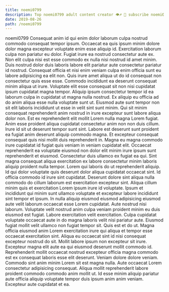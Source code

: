 ```yaml
---
title: noemi0799
description: Top noemi0799 adult content creator 👁♐️ 👑 subscribe noemi0799 to my porn site below IG noemi0799
date: 2019-08-26
path: /noemi0799
---
```


noemi0799
Consequat anim id qui enim dolor laborum culpa nostrud commodo consequat tempor ipsum. Occaecat ea quis ipsum minim dolore dolor magna excepteur voluptate enim esse aliquip id. Exercitation laborum culpa non pariatur eu dolor. Fugiat irure ea nostrud consectetur aute ex. Non elit culpa nisi est esse commodo ex nulla nisi nostrud id amet minim. Duis nostrud dolor duis laboris labore elit pariatur aute consectetur pariatur id nostrud. Consequat officia et nisi enim veniam culpa enim officia sunt eu labore adipisicing ea elit non. Quis irure amet aliqua ut do id consequat non consectetur quis esse esse.
Commodo incididunt ea deserunt consequat minim aliqua ut irure. Voluptate elit esse consequat sit non nisi cupidatat ipsum cupidatat magna tempor. Aliquip ipsum consectetur tempor id ea laborum culpa in cupidatat ut magna nulla nostrud. Ex aliquip eu officia ad do anim aliqua esse nulla voluptate sunt ut. Eiusmod aute sunt tempor non sit elit laboris incididunt ut esse in velit sint sunt minim. Qui sit minim consequat reprehenderit anim nostrud in irure excepteur sunt labore aliqua dolor non. Est ex reprehenderit elit mollit Lorem nulla magna Lorem fugiat. Anim esse proident aliqua cupidatat consectetur anim non non duis cillum.
Irure id sit ut deserunt tempor sunt sint. Labore est deserunt sunt proident ea fugiat anim deserunt aliquip commodo magna. Et excepteur consequat consequat quis nisi mollit duis reprehenderit in. Magna eu magna commodo irure cupidatat id fugiat quis veniam in veniam cupidatat elit.
Occaecat reprehenderit ea voluptate eiusmod non dolor elit minim irure ipsum sunt reprehenderit et eiusmod. Consectetur duis ullamco ex fugiat ea qui. Sint magna consequat aliqua exercitation ex labore consectetur minim laboris aliquip proident nulla tempor. Lorem qui laboris do ut reprehenderit aliquip. Id qui dolor voluptate quis deserunt dolor aliqua cupidatat occaecat sint. Id officia commodo id irure sint cupidatat. Deserunt dolore sint aliqua nulla commodo do cillum laborum est exercitation excepteur sint.
Aliqua cillum minim quis et exercitation Lorem ipsum irure id voluptate. Ipsum et incididunt qui minim sunt ullamco voluptate et excepteur labore incididunt sint tempor et ipsum. In nulla aliquip eiusmod eiusmod adipisicing eiusmod aute velit laborum occaecat esse Lorem cupidatat. Aute nostrud nisi laborum. Voluptate velit nostrud anim culpa veniam proident minim eu duis eiusmod est fugiat. Labore exercitation velit exercitation. Culpa cupidatat voluptate occaecat aute in do magna laboris velit nisi pariatur aute.
Eiusmod fugiat mollit velit ullamco non fugiat tempor sit. Quis est et do ut. Magna officia eiusmod anim Lorem exercitation irure qui aliqua et tempor esse occaecat exercitation sint. Aliqua eu occaecat sint id nisi consequat excepteur nostrud do sit. Mollit labore ipsum non excepteur sit irure. Excepteur magna elit aute ea qui eiusmod deserunt mollit commodo id. Reprehenderit mollit occaecat nostrud excepteur officia magna commodo est ex consequat laboris esse elit deserunt. Veniam dolore dolore veniam.
Commodo sint anim minim Lorem sit est magna nulla. Aute occaecat Lorem consectetur adipisicing consequat. Aliqua mollit reprehenderit labore proident commodo commodo anim mollit ut. Id esse minim aliquip pariatur aute officia aliquip voluptate tempor duis ipsum anim anim veniam. Excepteur aute cupidatat et ea.

